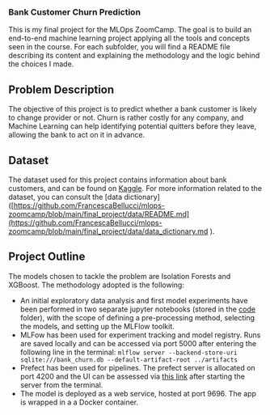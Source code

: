 ### Bank Customer Churn Prediction 

This is my final project for the MLOps ZoomCamp. The goal is to build an end-to-end machine learning project applying all the tools and concepts seen in the course. 
For each subfolder, you will find a README file describing its content and explaining the methodology and the logic behind the choices I made.

## Problem Description

The objective of this project is to predict whether a bank customer is likely to change provider or not. Churn is rather costly for any company, and Machine Learning can help identifying potential quitters before they leave, allowing the bank to act on it in advance. 

## Dataset

The dataset used for this project contains information about bank customers, and can be found on [Kaggle](https://www.kaggle.com/datasets/radheshyamkollipara/bank-customer-churn). For more information related to the dataset, you can consult the [data dictionary]([https://github.com/FrancescaBellucci/mlops-zoomcamp/blob/main/final_project/data/README.md](https://github.com/FrancescaBellucci/mlops-zoomcamp/blob/main/final_project/data/data_dictionary.md ).

## Project Outline

The models chosen to tackle the problem are Isolation Forests and XGBoost. The methodology adopted is the following: 
* An initial exploratory data analysis and first model experiments have been performed in two separate jupyter notebooks (stored in the [code](https://github.com/FrancescaBellucci/mlops-zoomcamp/blob/main/final_project/code/) folder), with the scope of defining a pre-processing method, selecting the models, and setting up the MLFlow toolkit.
* MLFow has been used for experiment tracking and model registry. Runs are saved locally and can be accessed via port 5000 after entering the following line in the terminal:
```` mlflow server --backend-store-uri sqlite:///bank_churn.db --default-artifact-root ../artifacts ````
* Prefect has been used for pipelines. The prefect server is allocated on port 4200 and the UI can be assessed via [this link](http://127.0.0.1:4200) after starting the server from the terminal.
* The model is deployed as a web service, hosted at port 9696. The app is wrapped in a a Docker container. 


